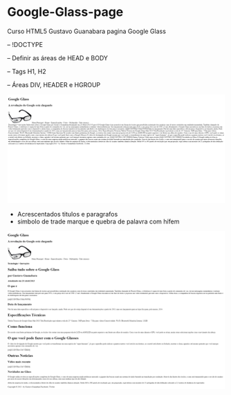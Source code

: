 # Google-Glass-page
Curso HTML5 Gustavo Guanabara pagina Google Glass

– !DOCTYPE

– Definir as áreas de HEAD e BODY

– Tags H1, H2

– Áreas DIV, HEADER e HGROUP

![imagem](/_interface/Index.html-Alula-1.jpg)

- Acrescentados titulos e paragrafos
- simbolo de trade marque e quebra de palavra com hífem

![pagina](/_interface/index.html-aula-2.png)
